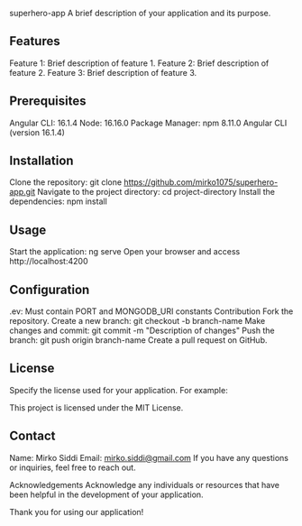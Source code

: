 superhero-app
A brief description of your application and its purpose.

## Features
Feature 1: Brief description of feature 1.
Feature 2: Brief description of feature 2.
Feature 3: Brief description of feature 3.
## Prerequisites
Angular CLI: 16.1.4
Node: 16.16.0
Package Manager: npm 8.11.0
Angular CLI (version 16.1.4)
## Installation
Clone the repository: git clone https://github.com/mirko1075/superhero-app.git
Navigate to the project directory: cd project-directory
Install the dependencies: npm install
## Usage
Start the application: ng serve
Open your browser and access http://localhost:4200
## Configuration
.ev: Must contain PORT  and MONGODB_URI constants
Contribution
Fork the repository.
Create a new branch: git checkout -b branch-name
Make changes and commit: git commit -m "Description of changes"
Push the branch: git push origin branch-name
Create a pull request on GitHub.
## License
Specify the license used for your application. For example:

This project is licensed under the MIT License.

## Contact
Name: Mirko Siddi
Email: mirko.siddi@gmail.com
If you have any questions or inquiries, feel free to reach out.

Acknowledgements
Acknowledge any individuals or resources that have been helpful in the development of your application.

Thank you for using our application!
